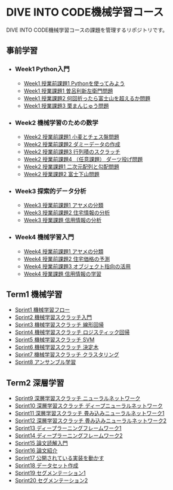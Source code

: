 # DIVE INTO CODE機械学習コース
DIVE INTO CODE機械学習コースの課題を管理するリポジトリです。

## 事前学習
- ### Week1 Python入門
  - [Week1 授業前課題1 Pythonを使ってみよう](https://github.com/satoshi30/diveintocode-ml/blob/master/Week1_PythonIntroduction/Week1_before_class_task.ipynb)
  - [Week1 授業課題1 曽呂利新左衛門問題](https://github.com/satoshi30/diveintocode-ml/blob/master/Week1_PythonIntroduction/Week1_task1.ipynb)
  - [Week1 授業課題2 何回折ったら富士山を超えるか問題](https://github.com/satoshi30/diveintocode-ml/blob/master/Week1_PythonIntroduction/Week1_task2.ipynb)
  - [Week1 授業課題3 栗まんじゅう問題](https://github.com/satoshi30/diveintocode-ml/blob/master/Week1_PythonIntroduction/Week1_task3.ipynb)
- ### Week2 機械学習のための数学
  - [Week2 授業前課題1 小麦とチェス盤問題](https://github.com/satoshi30/diveintocode-ml/blob/master/Week2_MathematicsforMachineLearning/Week2_task1_before_class.ipynb)
  - [Week2 授業前課題2 ダミーデータの作成](https://github.com/satoshi30/diveintocode-ml/blob/master/Week2_MathematicsforMachineLearning/Week2_task2_before_class.ipynb)
  - [Week2 授業前課題3 行列積のスクラッチ](https://github.com/satoshi30/diveintocode-ml/blob/master/Week2_MathematicsforMachineLearning/Week2_task3_before_class.ipynb)
  - [Week2 授業前課題4 （任意課題） ダーツ投げ問題]()
  - [Week2 授業課題1 二次元配列と勾配問題](https://github.com/satoshi30/diveintocode-ml/blob/master/Week2_MathematicsforMachineLearning/Week2_task1.ipynb)
  - [Week2 授業課題2 富士下山問題](https://github.com/satoshi30/diveintocode-ml/blob/master/Week2_MathematicsforMachineLearning/Week2_task2.ipynb)
- ### Week3 探索的データ分析
  - [Week3 授業前課題1 アヤメの分類](https://github.com/satoshi30/diveintocode-ml/blob/master/Week3_EDA/Week3_before_class_task1.ipynb)
  - [Week3 授業前課題2 住宅情報の分析](https://github.com/satoshi30/diveintocode-ml/blob/master/Week3_EDA/Week3_before_class_task2.ipynb)
  - [Week3 授業課題 信用情報の分析](https://github.com/satoshi30/diveintocode-ml/blob/master/Week3_EDA/Week3_task.ipynb)
- ### Week4 機械学習入門
  - [Week4 授業前課題1 アヤメの分類](https://github.com/satoshi30/diveintocode-ml/blob/master/Week4_MachineLearningIntroduction/Week4_before_class_task1.ipynb)
  - [Week4 授業前課題2 住宅価格の予測](https://github.com/satoshi30/diveintocode-ml/blob/master/Week4_MachineLearningIntroduction/Week4_before_class_task2.ipynb)
  - [Week4 授業前課題3 オブジェクト指向の活用](https://github.com/satoshi30/diveintocode-ml/blob/master/Week4_MachineLearningIntroduction/Week4_before_class_task3.ipynb)
  - [Week4 授業課題 信用情報の学習](https://github.com/satoshi30/diveintocode-ml/blob/master/Week4_MachineLearningIntroduction/Week4_task.ipynb)

## Term1 機械学習

- [Sprint1 機械学習フロー](https://github.com/satoshi30/diveintocode-ml/blob/master/Term1_MachineLearning/Sprint1.ipynb)
- [Sprint2 機械学習スクラッチ入門](https://github.com/satoshi30/diveintocode-ml/blob/master/Term1_MachineLearning/Sprint2.ipynb)
- [Sprint3 機械学習スクラッチ 線形回帰](https://github.com/satoshi30/diveintocode-ml/blob/master/Term1_MachineLearning/Sprint3.ipynb)
- [Sprint4 機械学習スクラッチ ロジスティック回帰](https://github.com/satoshi30/diveintocode-ml/blob/master/Term1_MachineLearning/Sprint4.ipynb)
- [Sprint5 機械学習スクラッチ SVM](https://github.com/satoshi30/diveintocode-ml/blob/master/Term1_MachineLearning/Sprint5.ipynb)
- [Sprint6 機械学習スクラッチ 決定木](https://github.com/satoshi30/diveintocode-ml/blob/master/Term1_MachineLearning/Sprint6.ipynb)
- [Sprint7 機械学習スクラッチ クラスタリング](https://github.com/satoshi30/diveintocode-ml/blob/master/Term1_MachineLearning/Sprint7.ipynb)
- [Sprint8 アンサンブル学習](https://github.com/satoshi30/diveintocode-ml/blob/master/Term1_MachineLearning/Sprint8.ipynb)

## Term2 深層学習
- [Sprint9 深層学習スクラッチ ニューラルネットワーク](https://github.com/satoshi30/diveintocode-ml/blob/master/Term2_DeepLearning/Sprint9.ipynb)
- [Sprint10 深層学習スクラッチ ディープニューラルネットワーク](https://github.com/satoshi30/diveintocode-ml/blob/master/Term2_DeepLearning/Sprint10.ipynb)
- [Sprint11 深層学習スクラッチ 畳み込みニューラルネットワーク1](https://github.com/satoshi30/diveintocode-ml/blob/master/Term2_DeepLearning/Sprint11.ipynb)
- [Sprint12 深層学習スクラッチ 畳み込みニューラルネットワーク2]()
- [Sprint13 ディープラーニングフレームワーク1]()
- [Sprint14 ディープラーニングフレームワーク2]()
- [Sprint15 論文読解入門]()
- [Sprint16 論文紹介]()
- [Sprint17 公開されている実装を動かす]()
- [Sprint18 データセット作成]()
- [Sprint19 セグメンテーション1]()
- [Sprint20 セグメンテーション2]()
